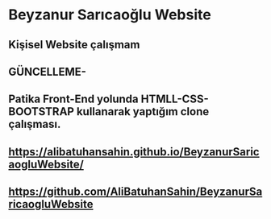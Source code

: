 # Beyzanur Sarıcaoğlu Website

## Kişisel Website çalışmam

## GÜNCELLEME-

## Patika Front-End yolunda HTMLL-CSS-BOOTSTRAP kullanarak yaptığım clone çalışması.

## https://alibatuhansahin.github.io/BeyzanurSaricaogluWebsite/

## https://github.com/AliBatuhanSahin/BeyzanurSaricaogluWebsite
